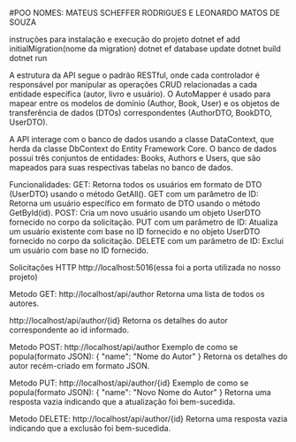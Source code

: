 #POO
NOMES: MATEUS SCHEFFER RODRIGUES E LEONARDO MATOS DE SOUZA

instruções para instalação e execução do projeto
dotnet ef add initialMigration(nome da migration)
dotnet ef database update
dotnet build
dotnet run

A estrutura da API segue o padrão RESTful, onde cada controlador é responsável por manipular as operações CRUD relacionadas a cada entidade específica (autor, livro e usuário). O AutoMapper é usado para mapear entre os modelos de domínio (Author, Book, User) e os objetos de transferência de dados (DTOs) correspondentes (AuthorDTO, BookDTO, UserDTO).

A API interage com o banco de dados usando a classe DataContext, que herda da classe DbContext do Entity Framework Core. O banco de dados possui três conjuntos de entidades: Books, Authors e Users, que são mapeados para suas respectivas tabelas no banco de dados.

Funcionalidades:
GET: Retorna todos os usuários em formato de DTO (UserDTO) usando o método GetAll().
GET com um parâmetro de ID: Retorna um usuário específico em formato de DTO usando o método GetById(id).
POST: Cria um novo usuário usando um objeto UserDTO fornecido no corpo da solicitação.
PUT com um parâmetro de ID: Atualiza um usuário existente com base no ID fornecido e no objeto UserDTO fornecido no corpo da solicitação.
DELETE com um parâmetro de ID: Exclui um usuário com base no ID fornecido.

Solicitações HTTP
http://localhost:5016(essa foi a porta utilizada no nosso projeto)

Metodo GET: 
http://localhost/api/author
Retorna uma lista de todos os autores.

http://localhost/api/author/{id}
Retorna os detalhes do autor correspondente ao id informado.

Metodo POST:
http://localhost/api/author
Exemplo de como se popula(formato JSON):
{
  "name": "Nome do Autor"
}
Retorna os detalhes do autor recém-criado em formato JSON.

Metodo PUT:
http://localhost/api/author/{id}
Exemplo de como se popula(formato JSON):
{
  "name": "Novo Nome do Autor"
}
Retorna uma resposta vazia indicando que a atualização foi bem-sucedida.

Metodo DELETE:
http://localhost/api/author/{id}
Retorna uma resposta vazia indicando que a exclusão foi bem-sucedida.

